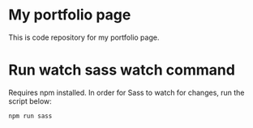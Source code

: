 # My portfolio page
This is code repository for my portfolio page.

# Run watch sass watch command
Requires npm installed.
In order for Sass to watch for changes, run the script below:

```sh
npm run sass
```
